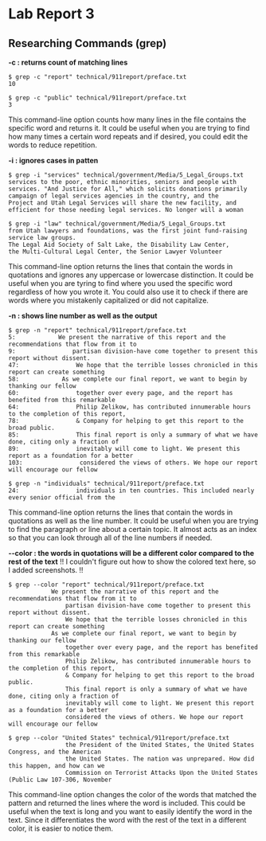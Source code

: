 # Lab Report 3

## Researching Commands (grep) 

**-c : returns count of matching lines**

```
$ grep -c "report" technical/911report/preface.txt
10
```
```
$ grep -c "public" technical/911report/preface.txt
3
```
This command-line option counts how many lines in the file contains the specific word and returns it. 
It could be useful when you are trying to find how many times a certain word repeats and if desired, you could edit the words to reduce repetition. 

**-i : ignores cases in patten**

``` 
$ grep -i "services" technical/government/Media/5_Legal_Groups.txt
services to the poor, ethnic minorities, seniors and people with
services. "And Justice for All," which solicits donations primarily
campaign of legal services agencies in the country, and the
Project and Utah Legal Services will share the new facility, and
efficient for those needing legal services. No longer will a woman
```
```
$ grep -i "law" technical/government/Media/5_Legal_Groups.txt
from Utah lawyers and foundations, was the first joint fund-raising
service law groups.
The Legal Aid Society of Salt Lake, the Disability Law Center,
the Multi-Cultural Legal Center, the Senior Lawyer Volunteer
```

This command-line option returns the lines that contain the words in quotations and ignores any uppercase or lowercase distinction. 
It could be useful when you are tyring to find where you used the specific word regardless of how you wrote it. 
You could also use it to check if there are words where you mistakenly capitalized or did not capitalize. 

**-n : shows line number as well as the output**
```
$ grep -n "report" technical/911report/preface.txt
5:            We present the narrative of this report and the recommendations that flow from it to
9:                partisan division-have come together to present this report without dissent.
47:                We hope that the terrible losses chronicled in this report can create something
58:            As we complete our final report, we want to begin by thanking our fellow
60:                together over every page, and the report has benefited from this remarkable
64:                Philip Zelikow, has contributed innumerable hours to the completion of this report,
78:                & Company for helping to get this report to the broad public.
85:                This final report is only a summary of what we have done, citing only a fraction of
89:                inevitably will come to light. We present this report as a foundation for a better
103:                considered the views of others. We hope our report will encourage our fellow
```
```
$ grep -n "individuals" technical/911report/preface.txt
24:                individuals in ten countries. This included nearly every senior official from the
```
This command-line option returns the lines that contain the words in quotations as well as the line number. 
It could be useful when you are trying to find the paragraph or line about a certain topic. 
It almost acts as an index so that you can look through all of the line numbers if needed. 

**--color : the words in quotations will be a different color compared to the rest of the text**
!! I couldn't figure out how to show the colored text here, so I added screenshots. !! 
```
$ grep --color "report" technical/911report/preface.txt
            We present the narrative of this report and the recommendations that flow from it to
                partisan division-have come together to present this report without dissent.
                We hope that the terrible losses chronicled in this report can create something
            As we complete our final report, we want to begin by thanking our fellow
                together over every page, and the report has benefited from this remarkable
                Philip Zelikow, has contributed innumerable hours to the completion of this report,
                & Company for helping to get this report to the broad public.
                This final report is only a summary of what we have done, citing only a fraction of
                inevitably will come to light. We present this report as a foundation for a better
                considered the views of others. We hope our report will encourage our fellow
```
```
$ grep --color "United States" technical/911report/preface.txt 
                the President of the United States, the United States Congress, and the American
                the United States. The nation was unprepared. How did this happen, and how can we
                Commission on Terrorist Attacks Upon the United States (Public Law 107-306, November
```
This command-line option changes the color of the words that matched the pattern and returned the lines where the word is included. 
This could be useful when the text is long and you want to easily identify the word in the text. 
Since it differentiates the word with the rest of the text in a different color, it is easier to notice them. 
